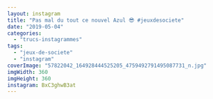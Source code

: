 ```yaml
---
layout: instagram
title: "Pas mal du tout ce nouvel Azul 😎 #jeuxdesociete"
date: "2019-05-04"
categories: 
  - "trucs-instagrammes"
tags: 
  - "jeux-de-societe"
  - "instagram"
coverImage: "57822042_164928444525205_4759492791495087731_n.jpg"
imgWidth: 360
imgHeight: 360
instagram: BxC3ghwB3at
---
```

